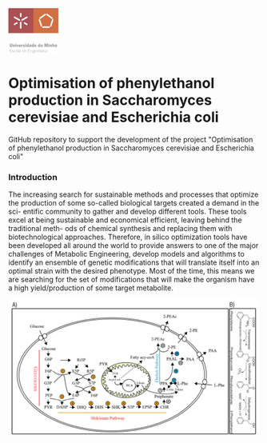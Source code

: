 <img src=https://github.com/ruigomesbioinf/2-PEopt/blob/main/assets/EEUMLOGO.png alt="drawing" width="100"/>

# Optimisation of phenylethanol production in Saccharomyces cerevisiae and Escherichia coli
GitHub repository to support the development of the project "Optimisation of phenylethanol production in Saccharomyces cerevisiae and Escherichia coli"

### Introduction
The increasing search for sustainable methods and processes that optimize
the production of some so-called biological targets created a demand in the sci-
entific community to gather and develop different tools. These tools excel at
being sustainable and economical efficient, leaving behind the traditional meth-
ods of chemical synthesis and replacing them with biotechnological approaches.
Therefore, in silico optimization tools have been developed all around the world
to provide answers to one of the major challenges of Metabolic Engineering,
develop models and algorithms to identify an ensemble of genetic modifications
that will translate itself into an optimal strain with the desired phenotype. Most
of the time, this means we are searching for the set of modifications that will
make the organism have a high yield/production of some target metabolite.

<img src=https://github.com/ruigomesbioinf/2-PEopt/blob/main/assets/DETAILED_PATHWAY.png alt="drawing" width="600"/>
